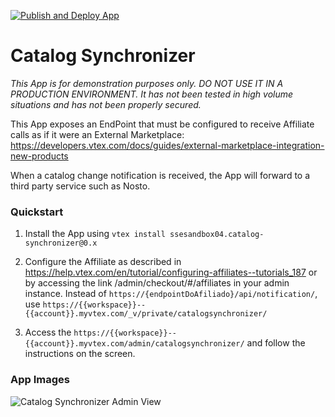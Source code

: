 [![Publish and Deploy App](https://github.com/tiago-freire/catalog-synchronizer/actions/workflows/publish-and-deploy.yml/badge.svg)](https://github.com/tiago-freire/catalog-synchronizer/actions/workflows/publish-and-deploy.yml)

# Catalog Synchronizer

_This App is for demonstration purposes only. DO NOT USE IT IN A PRODUCTION ENVIRONMENT. It has not been tested in high volume situations and has not been properly secured._

This App exposes an EndPoint that must be configured to receive Affiliate calls as if it were an External Marketplace:
https://developers.vtex.com/docs/guides/external-marketplace-integration-new-products

When a catalog change notification is received, the App will forward to a third party service such as Nosto.

### Quickstart

1. Install the App using `vtex install ssesandbox04.catalog-synchronizer@0.x`

2. Configure the Affiliate as described in https://help.vtex.com/en/tutorial/configuring-affiliates--tutorials_187 or by accessing the link /admin/checkout/#/affiliates in your admin instance. Instead of `https://{endpointDoAfiliado}/api/notification/`, use `https://{{workspace}}--{{account}}.myvtex.com/_v/private/catalogsynchronizer/`

3. Access the `https://{{workspace}}--{{account}}.myvtex.com/admin/catalogsynchronizer/` and follow the instructions on the screen.

### App Images

![Catalog Synchronizer Admin View](catalog-synchronized-admin-screen-01.jpg)
